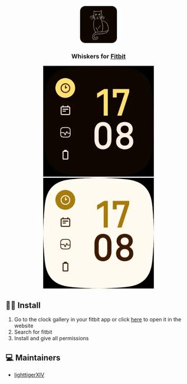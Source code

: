<div align="center">

<img src="https://raw.githubusercontent.com/Whiskers-Color-Scheme/assets/main/logos/logo-rounded.webp" width="100">

### Whiskers for [Fitbit](https://www.fitbit.com/global/us/home)

<div>
    <img src="panther.webp" width="300">
    <img src="tiger.webp" width="300">
</div>
</div>

## 👷‍♂️ Install

1. Go to the clock gallery in your fitbit app or click [here](https://gallery.fitbit.com/details/2aa8dda3-aa77-4a05-a4f0-ca53d9ca1d13?key=78bc0609-9edd-42e9-9404-ccf95d30c339) to open it in the website
2. Search for fitbit
3. Install and give all permissions

## 💻 Maintainers

- [lighttigerXIV](https://github.com/lighttigerXIV)
